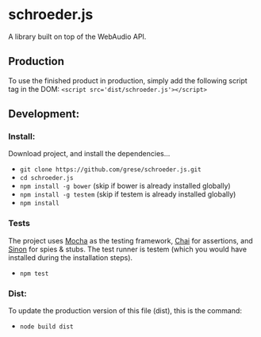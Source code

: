 # schroeder.js
A library built on top of the WebAudio API.

## Production
To use the finished product in production, simply add the following script tag in the DOM:
`<script src='dist/schroeder.js'></script>`

## Development:

### Install:
Download project, and install the dependencies...
* `git clone https://github.com/grese/schroeder.js.git`
* `cd schroeder.js`
* `npm install -g bower` (skip if bower is already installed globally)
* `npm install -g testem` (skip if testem is already installed globally)
* `npm install`

### Tests
The project uses [Mocha](http://mochajs.org/) as the testing framework, [Chai](http://chaijs.com/) for assertions, and [Sinon](http://sinonjs.org/) for spies & stubs.  The test runner is testem (which you would have installed during the installation steps).
* `npm test`

### Dist:
To update the production version of this file (dist), this is the command:
* `node build dist`
